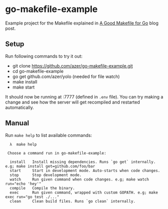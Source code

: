 # go-makefile-example

Example project for the Makefile explained in [A Good Makefile for Go](https://kodfabrik.com/journal/a-good-makefile-for-go/) blog post.

## Setup

Run following commands to try it out:

* git clone https://github.com/azer/go-makefile-example.git
* cd go-makefile-example
* go get github.com/azer/yolo (needed for file watch)
* make install
* make start

It should now be running at :7777 (defined in `.env` file). You can try making a change and
see how the server will get recompiled and restarted automatically.

## Manual

Run `make help` to list available commands:

```
  λ  make help

 Choose a command run in go-makefile-example:

  install   Install missing dependencies. Runs `go get` internally. e.g; make install get=github.com/foo/bar
  start     Start in development mode. Auto-starts when code changes.
  stop      Stop development mode.
  watch     Run given command when code changes. e.g; make watch run="echo 'hey'"
  compile   Compile the binary.
  exec      Run given command, wrapped with custom GOPATH. e.g; make exec run="go test ./..."
  clean     Clean build files. Runs `go clean` internally.
```
